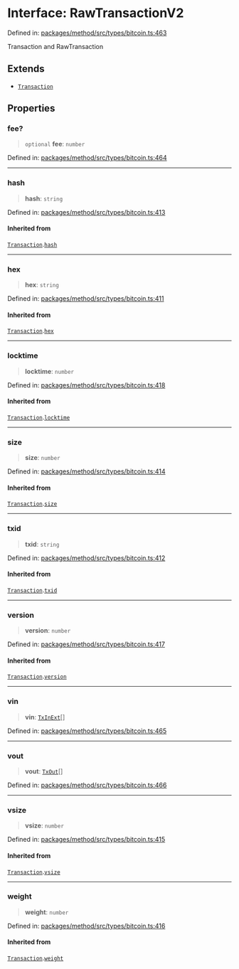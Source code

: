 # Interface: RawTransactionV2

Defined in: [packages/method/src/types/bitcoin.ts:463](https://github.com/dcdpr/did-btcr2-js/blob/4a717493e735221d072999f212891939f4de3f23/packages/method/src/types/bitcoin.ts#L463)

Transaction and RawTransaction

## Extends

- [`Transaction`](../type-aliases/Transaction.md)

## Properties

### fee?

> `optional` **fee**: `number`

Defined in: [packages/method/src/types/bitcoin.ts:464](https://github.com/dcdpr/did-btcr2-js/blob/4a717493e735221d072999f212891939f4de3f23/packages/method/src/types/bitcoin.ts#L464)

***

### hash

> **hash**: `string`

Defined in: [packages/method/src/types/bitcoin.ts:413](https://github.com/dcdpr/did-btcr2-js/blob/4a717493e735221d072999f212891939f4de3f23/packages/method/src/types/bitcoin.ts#L413)

#### Inherited from

[`Transaction`](../type-aliases/Transaction.md).[`hash`](../type-aliases/Transaction.md#hash)

***

### hex

> **hex**: `string`

Defined in: [packages/method/src/types/bitcoin.ts:411](https://github.com/dcdpr/did-btcr2-js/blob/4a717493e735221d072999f212891939f4de3f23/packages/method/src/types/bitcoin.ts#L411)

#### Inherited from

[`Transaction`](../type-aliases/Transaction.md).[`hex`](../type-aliases/Transaction.md#hex)

***

### locktime

> **locktime**: `number`

Defined in: [packages/method/src/types/bitcoin.ts:418](https://github.com/dcdpr/did-btcr2-js/blob/4a717493e735221d072999f212891939f4de3f23/packages/method/src/types/bitcoin.ts#L418)

#### Inherited from

[`Transaction`](../type-aliases/Transaction.md).[`locktime`](../type-aliases/Transaction.md#locktime)

***

### size

> **size**: `number`

Defined in: [packages/method/src/types/bitcoin.ts:414](https://github.com/dcdpr/did-btcr2-js/blob/4a717493e735221d072999f212891939f4de3f23/packages/method/src/types/bitcoin.ts#L414)

#### Inherited from

[`Transaction`](../type-aliases/Transaction.md).[`size`](../type-aliases/Transaction.md#size)

***

### txid

> **txid**: `string`

Defined in: [packages/method/src/types/bitcoin.ts:412](https://github.com/dcdpr/did-btcr2-js/blob/4a717493e735221d072999f212891939f4de3f23/packages/method/src/types/bitcoin.ts#L412)

#### Inherited from

[`Transaction`](../type-aliases/Transaction.md).[`txid`](../type-aliases/Transaction.md#txid)

***

### version

> **version**: `number`

Defined in: [packages/method/src/types/bitcoin.ts:417](https://github.com/dcdpr/did-btcr2-js/blob/4a717493e735221d072999f212891939f4de3f23/packages/method/src/types/bitcoin.ts#L417)

#### Inherited from

[`Transaction`](../type-aliases/Transaction.md).[`version`](../type-aliases/Transaction.md#version)

***

### vin

> **vin**: [`TxInExt`](TxInExt.md)[]

Defined in: [packages/method/src/types/bitcoin.ts:465](https://github.com/dcdpr/did-btcr2-js/blob/4a717493e735221d072999f212891939f4de3f23/packages/method/src/types/bitcoin.ts#L465)

***

### vout

> **vout**: [`TxOut`](../type-aliases/TxOut.md)[]

Defined in: [packages/method/src/types/bitcoin.ts:466](https://github.com/dcdpr/did-btcr2-js/blob/4a717493e735221d072999f212891939f4de3f23/packages/method/src/types/bitcoin.ts#L466)

***

### vsize

> **vsize**: `number`

Defined in: [packages/method/src/types/bitcoin.ts:415](https://github.com/dcdpr/did-btcr2-js/blob/4a717493e735221d072999f212891939f4de3f23/packages/method/src/types/bitcoin.ts#L415)

#### Inherited from

[`Transaction`](../type-aliases/Transaction.md).[`vsize`](../type-aliases/Transaction.md#vsize)

***

### weight

> **weight**: `number`

Defined in: [packages/method/src/types/bitcoin.ts:416](https://github.com/dcdpr/did-btcr2-js/blob/4a717493e735221d072999f212891939f4de3f23/packages/method/src/types/bitcoin.ts#L416)

#### Inherited from

[`Transaction`](../type-aliases/Transaction.md).[`weight`](../type-aliases/Transaction.md#weight)
